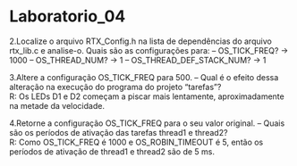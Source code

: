 # Laboratorio_04


2.Localize o arquivo RTX_Config.h na lista de
dependências do arquivo rtx_lib.c e
analise-o. Quais são as configurações para:
– OS_TICK_FREQ? ->    1000
– OS_THREAD_NUM? ->   1
– OS_THREAD_DEF_STACK_NUM? ->   1


3.Altere a configuração OS_TICK_FREQ para
500.
– Qual é o efeito dessa alteração na execução do
programa do projeto “tarefas”?  
R: Os LEDs D1 e D2 começam a piscar mais lentamente, aproximadamente na metade da velocidade.


4.Retorne a configuração OS_TICK_FREQ para
o seu valor original.
– Quais são os períodos de ativação das tarefas
thread1 e thread2?  
R: Como OS_TICK_FREQ é 1000 e OS_ROBIN_TIMEOUT é 5, então os períodos de ativação de thread1 e thread2 são de 5 ms.

